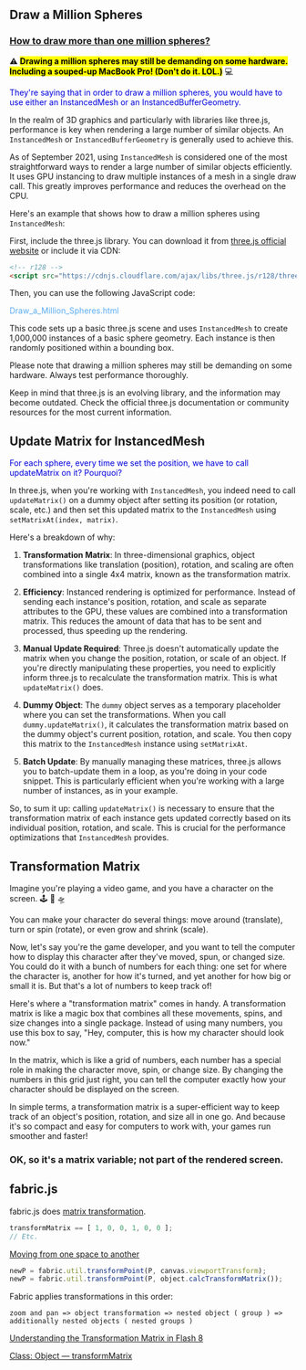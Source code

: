 ## Draw a Million Spheres

### [How to draw more than one million spheres?](https://discourse.threejs.org/t/how-to-draw-spheres-more-than-1000000/19731)

⚠️ **<mark>Drawing a million spheres may still be demanding on some hardware.  Including a souped-up MacBook Pro! (Don't do it. LOL.)</mark>** 💻

<span style="color:#0000dd;">They're saying that in order to draw a million spheres, you would have to use either an InstancedMesh or an InstancedBufferGeometry.</span>

In the realm of 3D graphics and particularly with libraries like three.js, performance is key when rendering a large number of similar objects. An `InstancedMesh` or `InstancedBufferGeometry` is generally used to achieve this.

As of September 2021, using `InstancedMesh` is considered one of the most straightforward ways to render a large number of similar objects efficiently. It uses GPU instancing to draw multiple instances of a mesh in a single draw call. This greatly improves performance and reduces the overhead on the CPU.

Here's an example that shows how to draw a million spheres using `InstancedMesh`:

First, include the three.js library. You can download it from [three.js official website](https://threejs.org/) or include it via CDN:

```html
<!-- r128 -->
<script src="https://cdnjs.cloudflare.com/ajax/libs/three.js/r128/three.min.js"></script>
```

Then, you can use the following JavaScript code:

<span style="color: #59acf3;">Draw\_a\_Million\_Spheres.html</span>

This code sets up a basic three.js scene and uses `InstancedMesh` to create 1,000,000 instances of a basic sphere geometry. Each instance is then randomly positioned within a bounding box.

Please note that drawing a million spheres may still be demanding on some hardware. Always test performance thoroughly.

Keep in mind that three.js is an evolving library, and the information may become outdated. Check the official three.js documentation or community resources for the most current information.

## Update Matrix for InstancedMesh

<span style="color:#0000dd;">For each sphere, every time we set the position, we have to call updateMatrix on it? Pourquoi?</span>

In three.js, when you're working with `InstancedMesh`, you indeed need to call `updateMatrix()` on a dummy object after setting its position (or rotation, scale, etc.) and then set this updated matrix to the `InstancedMesh` using `setMatrixAt(index, matrix)`.

Here's a breakdown of why:

1. **Transformation Matrix**: In three-dimensional graphics, object transformations like translation (position), rotation, and scaling are often combined into a single 4x4 matrix, known as the transformation matrix.

2. **Efficiency**: Instanced rendering is optimized for performance. Instead of sending each instance's position, rotation, and scale as separate attributes to the GPU, these values are combined into a transformation matrix. This reduces the amount of data that has to be sent and processed, thus speeding up the rendering.

3. **Manual Update Required**: Three.js doesn't automatically update the matrix when you change the position, rotation, or scale of an object. If you're directly manipulating these properties, you need to explicitly inform three.js to recalculate the transformation matrix. This is what `updateMatrix()` does.

4. **Dummy Object**: The `dummy` object serves as a temporary placeholder where you can set the transformations. When you call `dummy.updateMatrix()`, it calculates the transformation matrix based on the dummy object's current position, rotation, and scale. You then copy this matrix to the `InstancedMesh` instance using `setMatrixAt`.

5. **Batch Update**: By manually managing these matrices, three.js allows you to batch-update them in a loop, as you're doing in your code snippet. This is particularly efficient when you're working with a large number of instances, as in your example.

So, to sum it up: calling `updateMatrix()` is necessary to ensure that the transformation matrix of each instance gets updated correctly based on its individual position, rotation, and scale. This is crucial for the performance optimizations that `InstancedMesh` provides.

## Transformation Matrix

Imagine you're playing a video game, and you have a character on the screen. 🕹️ 👾 🛸

You can make your character do several things: move around (translate), turn or spin (rotate), or even grow and shrink (scale).

Now, let's say you're the game developer, and you want to tell the computer how to display this character after they've moved, spun, or changed size. You could do it with a bunch of numbers for each thing: one set for where the character is, another for how it's turned, and yet another for how big or small it is. But that's a lot of numbers to keep track of!

Here's where a "transformation matrix" comes in handy. A transformation matrix is like a magic box that combines all these movements, spins, and size changes into a single package. Instead of using many numbers, you use this box to say, "Hey, computer, this is how my character should look now."

In the matrix, which is like a grid of numbers, each number has a special role in making the character move, spin, or change size. By changing the numbers in this grid just right, you can tell the computer exactly how your character should be displayed on the screen.

In simple terms, a transformation matrix is a super-efficient way to keep track of an object's position, rotation, and size all in one go. And because it's so compact and easy for computers to work with, your games run smoother and faster!

### OK, so it's a matrix variable; not part of the rendered screen.

## fabric.js

fabric.js does [matrix transformation](http://fabricjs.com/matrix-transformation).

```js
transformMatrix == [ 1, 0, 0, 1, 0, 0 ];
// Etc.
```

[Moving from one space to another](http://fabricjs.com/using-transformations)

```js
newP = fabric.util.transformPoint(P, canvas.viewportTransform);
newP = fabric.util.transformPoint(P, object.calcTransformMatrix());
```

Fabric applies transformations in this order:

```regexp
zoom and pan => object transformation => nested object ( group ) => additionally nested objects ( nested groups )
```
[Understanding the Transformation Matrix in Flash 8](https://www.senocular.com/flash/tutorials/transformmatrix/)

[Class: Object &mdash; transformMatrix](http://fabricjs.com/docs/fabric.Object.html#calcTransformMatrix)

<br>
